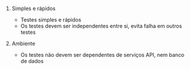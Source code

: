 1. Simples e rápidos
    - Testes simples e rápidos
    - Os testes devem ser independentes entre si, evita falha em outros testes

2. Ambiente
    - Os testes não devem ser dependentes de serviços API, nem banco de dados
    